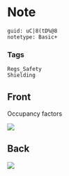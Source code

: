 # Note
```
guid: uC|8(tD%@8
notetype: Basic+
```

### Tags
```
Regs_Safety
Shielding
```

## Front
Occupancy factors<div><img src="paste-28428388532225.jpg" /></div>

## Back
<img src="paste-5811090751489.jpg" />
